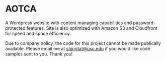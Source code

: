 # AOTCA
A Wordpress website with content managing capabilities and password-protected features. Site is also optimized with Amazon S3 and Cloudfront for speed and space efficiency. 

Due to company policy, the code for this project cannot be made publically available. Please email me at shingtat@usc.edu if you would like code samples sent to you. Thank you!
